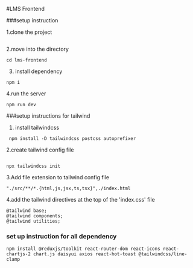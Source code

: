 #LMS Frontend


###setup  instruction 


1.clone the project
``` github-clone  https://github.com/Adarshlpu/Lms-frontend-hm.git
```


2.move into the directory
```
cd lms-frontend

```
3. install dependency

```
npm i
```

4.run the server

```
npm run dev

```

<!-- how to add something after making changes is : git add . and then git commit -m "updated" -->


###setup  instructions for tailwind
1. install tailwindcss

```
 npm install -D tailwindcss postcss autoprefixer

 ```
 2.create tailwind config file

 ```

npx tailwindcss init
```
3.Add file extension to tailwind config file

```
"./src/**/*.{html,js,jsx,ts,tsx}",./index.html
```
4.add the tailwind directives at the top of the 'index.css' file

```
@tailwind base;
@tailwind components;
@tailwind utilities;
```

### set up instruction for all dependency 
```
npm install @reduxjs/toolkit react-router-dom react-icons react-chartjs-2 chart.js daisyui axios react-hot-toast @tailwindcss/line-clamp
```



